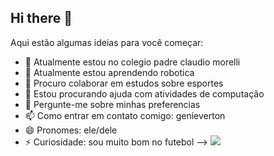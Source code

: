 ## Hi there 👋


Aqui estão algumas ideias para você começar:

- 🔭 Atualmente estou no colegio padre claudio morelli
- 🌱 Atualmente estou aprendendo robotica 
- 👯 Procuro colaborar em estudos sobre esportes
- 🤔 Estou procurando ajuda com atividades de computação
- 💬 Pergunte-me sobre minhas preferencias
- 📫 Como entrar em contato comigo: genieverton
- 😄 Pronomes: ele/dele
- ⚡ Curiosidade: sou muito bom no futebol
-->
  ![](https://media1.tenor.com/m/xr-HJ_EtdggAAAAd/cr7eu-sou-melhor.gif)
